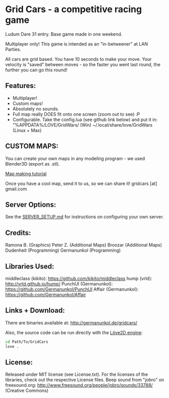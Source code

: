 
Grid Cars - a competitive racing game
============================================

Ludum Dare 31 entry. Base game made in one weekend.

Multiplayer only! This game is intended as an "in-betweener" at LAN Parties.

All cars are grid based. You have 10 seconds to make your move. Your velocity is "saved" between moves -
so the faster you went last round, the further you can go this round!

Features:
---------------------
- Multiplayer!
- Custom maps!
- Absolutely no sounds.
- Full map really DOES fit onto one screen (zoom out to see) :P
- Configurable. Take the config.lua (see github link below) and put it in:
"%APPDATA%/LOVE/GridWars/ (Win)
~/.local/share/love/GridWars (Linux + Max)

CUSTOM MAPS:
----------------------
You can create your own maps in any modeling program - we used Blender3D (export as .stl).

[Map making tutorial](http://www.indiedb.com/games/gridcars/tutorials/create-new-custom-maps)

Once you have a cool map, send it to us, so we can share it!
gridcars [at] gmail.com

Server Options:
----------------------
See the [SERVER_SETUP.md](SERVER_SETUP.md) for instructions on configuring your own server.

Credits:
----------------------
Ramona B. (Graphics)
Peter Z. (Additional Maps)
Broozar (Additional Maps)
Dudenheit (Programming)
Germanunkol (Programming)

Libraries Used:
----------------------
middleclass (kikito): https://github.com/kikito/middleclass
hump (vrld): http://vrld.github.io/hump/
PunchUI (Germanunkol): https://github.com/Germanunkol/PunchUI
Affair (Germanunkol): https://github.com/Germanunkol/Affair

Links + Download:
----------------------
There are binaries available at:
http://germanunkol.de/gridcars/

Also, the source code can be run directly with the [Löve2D engine](https://love2d.org/):
```bash
cd Path/To/GridCars
love .
```

License:
----------------------
Released under MIT license (see License.txt).
For the licenses of the libraries, check out the respective License files.
Beep sound from "jobro" on freesound.org: http://www.freesound.org/people/jobro/sounds/33788/ (Creative Commons)
